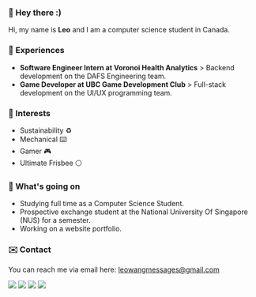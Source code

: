 ### :lion: Hey there :)

Hi, my name is **Leo** and I am a computer science student in Canada.

### :balloon: Experiences
- **Software Engineer Intern at Voronoi Health Analytics** > Backend development on the DAFS Engineering team.
- **Game Developer at UBC Game Development Club** > Full-stack development on the UI/UX programming team.

### :seedling: Interests
- Sustainability :recycle:
- Mechanical :keyboard:
- Gamer :video_game:
- Ultimate Frisbee :white_circle:

### :eyes: What's going on
- Studying full time as a Computer Science Student.
- Prospective exchange student at the National University Of Singapore (NUS) for a semester.
- Working on a website portfolio.

### :envelope: Contact
You can reach me via email here: leowangmessages@gmail.com

[![](https://img.shields.io/badge/-Linkedin-0072b1?style=flat-square)](https://www.linkedin.com/in/notleowang/)
[![](https://img.shields.io/badge/-Twitter-1C9CEA?style=flat-square)](https://twitter.com/NotLeoWang)
[![](https://img.shields.io/badge/-Twitch-blueviolet?style=flat-square)](https://www.twitch.tv/notleowang/)
[![](https://img.shields.io/badge/-Youtube-c4302b?style=flat-square)](https://www.youtube.com/channel/UCRfvwifW3TthUnQwS53ruWQ)
